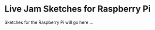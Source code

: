 Live Jam Sketches for Raspberry Pi
==================================

Sketches for the Raspberry Pi will go here ...